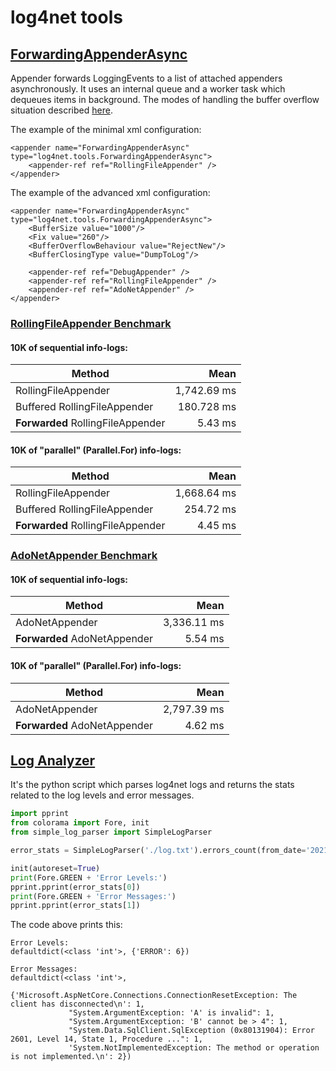# log4net tools

## [ForwardingAppenderAsync](https://github.com/ABorovtsov/log4net/blob/main/log4net.tools/ForwardingAppenderAsync.cs)
Appender forwards LoggingEvents to a list of attached appenders asynchronously. It uses an internal queue and a worker task which dequeues items in background. The modes of handling the buffer overflow situation described [here](https://github.com/ABorovtsov/log4net/blob/main/log4net.tools/BufferOverflowBehaviour.cs).

The example of the minimal xml configuration:
```
<appender name="ForwardingAppenderAsync" type="log4net.tools.ForwardingAppenderAsync">
    <appender-ref ref="RollingFileAppender" />
</appender>
```

The example of the advanced xml configuration:
```
<appender name="ForwardingAppenderAsync" type="log4net.tools.ForwardingAppenderAsync">
    <BufferSize value="1000"/>
    <Fix value="260"/>
    <BufferOverflowBehaviour value="RejectNew"/>
    <BufferClosingType value="DumpToLog"/>

    <appender-ref ref="DebugAppender" />
    <appender-ref ref="RollingFileAppender" />
    <appender-ref ref="AdoNetAppender" />
</appender>
```
### [RollingFileAppender Benchmark](https://github.com/ABorovtsov/log4net/blob/main/log4net.tools.benchmarks/RollingFileAppenderTest.cs)

#### 10K of sequential info-logs:

|                        Method |      Mean |
|------------------------------ |----------:|
| RollingFileAppender           | 1,742.69 ms |
| Buffered RollingFileAppender  | 180.728 ms |
| **Forwarded** RollingFileAppender |5.43 ms|

#### 10K of "parallel" (Parallel.For) info-logs:

|                        Method |      Mean |
|------------------------------ |----------:|
| RollingFileAppender           | 1,668.64 ms |
| Buffered RollingFileAppender  | 254.72 ms |
| **Forwarded** RollingFileAppender |   4.45 ms |

### [AdoNetAppender Benchmark](https://github.com/ABorovtsov/log4net/blob/main/log4net.tools.benchmarks/AdoNetAppenderTest.cs)

#### 10K of sequential info-logs:

|                        Method |      Mean |
|------------------------------ |----------:|
| AdoNetAppender           | 3,336.11 ms |
| **Forwarded** AdoNetAppender |5.54 ms|

#### 10K of "parallel" (Parallel.For) info-logs:

|                        Method |      Mean |
|------------------------------ |----------:|
| AdoNetAppender           | 2,797.39 ms |
| **Forwarded** AdoNetAppender |   4.62 ms |


## [Log Analyzer](https://github.com/ABorovtsov/log4net/blob/main/log_analyzer/simple_log_parser.py)
It's the python script which parses log4net logs and returns the stats related to the log levels and error messages.
```python
import pprint
from colorama import Fore, init
from simple_log_parser import SimpleLogParser

error_stats = SimpleLogParser('./log.txt').errors_count(from_date='2021-04-15')

init(autoreset=True)
print(Fore.GREEN + 'Error Levels:')
pprint.pprint(error_stats[0])
print(Fore.GREEN + 'Error Messages:')
pprint.pprint(error_stats[1])
```
The code above prints this:
```
Error Levels:
defaultdict(<class 'int'>, {'ERROR': 6})

Error Messages:
defaultdict(<class 'int'>,
            {'Microsoft.AspNetCore.Connections.ConnectionResetException: The client has disconnected\n': 1,
             "System.ArgumentException: 'A' is invalid": 1,
             "System.ArgumentException: 'B' cannot be > 4": 1,
             "System.Data.SqlClient.SqlException (0x80131904): Error 2601, Level 14, State 1, Procedure ...": 1,
             'System.NotImplementedException: The method or operation is not implemented.\n': 2})
```
